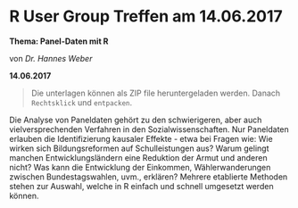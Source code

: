 # R User Group Treffen am 14.06.2017

**Thema: Panel-Daten mit R**

von *Dr. Hannes Weber*

**14.06.2017**

> Die unterlagen können als ZIP file heruntergeladen werden. Danach `Rechtsklick` und `entpacken`.

Die Analyse von Paneldaten gehört zu den schwierigeren, aber auch vielversprechenden Verfahren in den Sozialwissenschaften. Nur Paneldaten erlauben die Identifizierung kausaler Effekte - etwa bei Fragen wie: Wie wirken sich Bildungsreformen auf Schulleistungen aus? Warum gelingt manchen Entwicklungsländern eine Reduktion der Armut und anderen nicht? Was kann die Entwicklung der Einkommen, Wählerwanderungen zwischen Bundestagswahlen, uvm., erklären? Mehrere etablierte Methoden stehen zur Auswahl, welche in R einfach und schnell umgesetzt werden können. 


